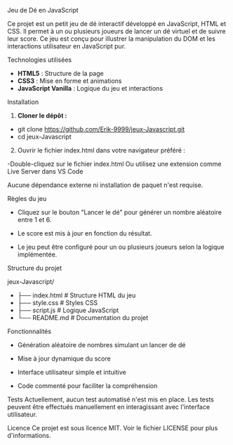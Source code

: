 Jeu de Dé en JavaScript

Ce projet est un petit jeu de dé interactif développé en JavaScript, HTML et CSS. Il permet à un ou plusieurs joueurs de lancer un dé virtuel et de suivre leur score. Ce jeu est conçu pour illustrer la manipulation du DOM 
et les interactions utilisateur en JavaScript pur.

Technologies utilisées

- **HTML5** : Structure de la page
- **CSS3** : Mise en forme et animations
- **JavaScript Vanilla** : Logique du jeu et interactions

Installation

1. **Cloner le dépôt :**

  - git clone https://github.com/Erik-9999/jeux-Javascript.git
  - cd jeux-Javascript
   
2. Ouvrir le fichier index.html dans votre navigateur préféré :

-Double-cliquez sur le fichier index.html
Ou utilisez une extension comme Live Server dans VS Code

Aucune dépendance externe ni installation de paquet n'est requise.
 
Règles du jeu
- Cliquez sur le bouton "Lancer le dé" pour générer un nombre aléatoire entre 1 et 6.

- Le score est mis à jour en fonction du résultat.

- Le jeu peut être configuré pour un ou plusieurs joueurs selon la logique implémentée.

Structure du projet

jeux-Javascript/
- ├── index.html        # Structure HTML du jeu
- ├── style.css         # Styles CSS
- ├── script.js         # Logique JavaScript
- └── README.md         # Documentation du projet

Fonctionnalités

- Génération aléatoire de nombres simulant un lancer de dé

- Mise à jour dynamique du score

- Interface utilisateur simple et intuitive

- Code commenté pour faciliter la compréhension
  
Tests
Actuellement, aucun test automatisé n'est mis en place. Les tests peuvent être effectués manuellement en interagissant avec l'interface utilisateur.

Licence
Ce projet est sous licence MIT. Voir le fichier LICENSE pour plus d'informations.
